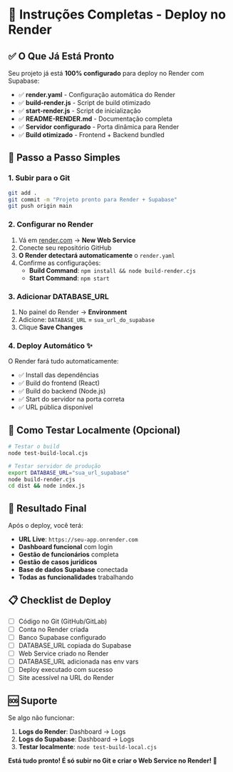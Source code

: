# 🚀 Instruções Completas - Deploy no Render

## ✅ O Que Já Está Pronto

Seu projeto já está **100% configurado** para deploy no Render com Supabase:

- ✅ **render.yaml** - Configuração automática do Render
- ✅ **build-render.js** - Script de build otimizado
- ✅ **start-render.js** - Script de inicialização
- ✅ **README-RENDER.md** - Documentação completa
- ✅ **Servidor configurado** - Porta dinâmica para Render
- ✅ **Build otimizado** - Frontend + Backend bundled

## 🎯 Passo a Passo Simples

### 1. Subir para o Git
```bash
git add .
git commit -m "Projeto pronto para Render + Supabase"
git push origin main
```

### 2. Configurar no Render
1. Vá em [render.com](https://render.com) → **New Web Service**
2. Conecte seu repositório GitHub
3. **O Render detectará automaticamente** o `render.yaml`
4. Confirme as configurações:
   - **Build Command**: `npm install && node build-render.cjs`
   - **Start Command**: `npm start`

### 3. Adicionar DATABASE_URL
1. No painel do Render → **Environment**
2. Adicione: `DATABASE_URL` = `sua_url_do_supabase`
3. Clique **Save Changes**

### 4. Deploy Automático ✨
O Render fará tudo automaticamente:
- ✅ Install das dependências
- ✅ Build do frontend (React)
- ✅ Build do backend (Node.js)
- ✅ Start do servidor na porta correta
- ✅ URL pública disponível

## 🔧 Como Testar Localmente (Opcional)

```bash
# Testar o build
node test-build-local.cjs

# Testar servidor de produção
export DATABASE_URL="sua_url_supabase"
node build-render.cjs
cd dist && node index.js
```

## 🎉 Resultado Final

Após o deploy, você terá:

- **URL Live**: `https://seu-app.onrender.com`
- **Dashboard funcional** com login
- **Gestão de funcionários** completa
- **Gestão de casos jurídicos**
- **Base de dados Supabase** conectada
- **Todas as funcionalidades** trabalhando

## 📋 Checklist de Deploy

- [ ] Código no Git (GitHub/GitLab)
- [ ] Conta no Render criada
- [ ] Banco Supabase configurado
- [ ] DATABASE_URL copiada do Supabase
- [ ] Web Service criado no Render
- [ ] DATABASE_URL adicionada nas env vars
- [ ] Deploy executado com sucesso
- [ ] Site acessível na URL do Render

## 🆘 Suporte

Se algo não funcionar:
1. **Logs do Render**: Dashboard → Logs
2. **Logs do Supabase**: Dashboard → Logs
3. **Testar localmente**: `node test-build-local.cjs`

**Está tudo pronto! É só subir no Git e criar o Web Service no Render! 🎯**